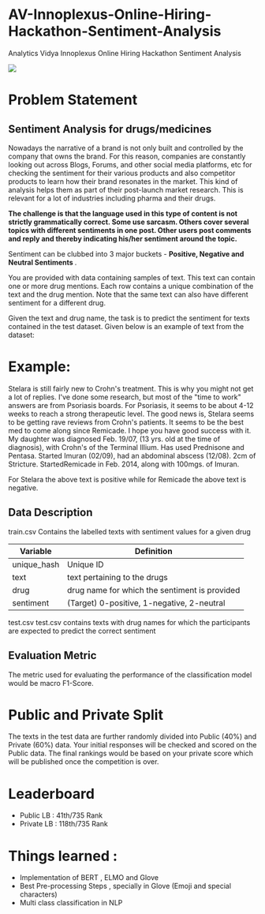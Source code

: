 # AV-Innoplexus-Online-Hiring-Hackathon-Sentiment-Analysis
Analytics Vidya Innoplexus Online Hiring Hackathon Sentiment Analysis

<img src="https://github.com/rajat5ranjan/AV-Innoplexus-Online-Hiring-Hackathon-Sentiment-Analysis/raw/master/inn.png"/>

# Problem Statement

## Sentiment Analysis for drugs/medicines

Nowadays the narrative of a brand is not only built and controlled by the company that owns the brand. For this reason, companies are constantly looking out across Blogs, Forums, and other social media platforms, etc for checking the sentiment for their various products and also competitor products to learn how their brand resonates in the market. This kind of analysis helps them as part of their post-launch market research. This is relevant for a lot of industries including pharma and their drugs.

<b> The challenge is that the language used in this type of content is not strictly grammatically correct. Some use sarcasm. Others cover several topics with different sentiments in one post. Other users post comments and reply and thereby indicating his/her sentiment around the topic.</b>

Sentiment can be clubbed into 3 major buckets - <b> Positive, Negative and Neutral Sentiments </b> .

You are provided with data containing samples of text. This text can contain one or more drug mentions. Each row contains a unique combination of the text and the drug mention. Note that the same text can also have different sentiment for a different drug.

Given the text and drug name, the task is to predict the sentiment for texts contained in the test dataset. Given below is an example of text from the dataset:

# Example:

Stelara is still fairly new to Crohn's treatment. This is why you might not get a lot of replies. I've done some research, but most of the "time to work" answers are from Psoriasis boards. For Psoriasis, it seems to be about 4-12 weeks to reach a strong therapeutic level. The good news is, Stelara seems to be getting rave reviews from Crohn's patients. It seems to be the best med to come along since Remicade. I hope you have good success with it. My daughter was diagnosed Feb. 19/07, (13 yrs. old at the time of diagnosis), with Crohn's of the Terminal Illium. Has used Prednisone and Pentasa. Started Imuran (02/09), had an abdominal abscess (12/08). 2cm of Stricture. Started ​Remicade in Feb. 2014, along with 100mgs. of Imuran.

For Stelara the above text is positive while for Remicade the above text is negative.

## Data Description

train.csv Contains the labelled texts with sentiment values for a given drug

<table>
<thead>
<tr>
<th>Variable</th>
<th>Definition</th>
</tr>
</thead>
<tbody>
<tr>
<td>unique_hash</td>
<td>Unique ID</td>
</tr>
<tr>
<td>text</td>
<td>text pertaining to the drugs</td>
</tr>
<tr>
<td>drug</td>
<td>drug name for which the sentiment is provided</td>
</tr>
<tr>
<td>sentiment</td>
<td>(Target) 0-positive, 1-negative, 2-neutral</td>
</tr>
</tbody>
</table>

test.csv test.csv contains texts with drug names for which the participants are expected to predict the correct sentiment

## Evaluation Metric

The metric used for evaluating the performance of the classification model would be macro F1-Score.

# Public and Private Split
The texts in the test data are further randomly divided into Public (40%) and Private (60%) data. Your initial responses will be checked and scored on the Public data. The final rankings would be based on your private score which will be published once the competition is over.

# Leaderboard
<ul>
<li>Public LB : 41th/735 Rank</li>
<li>Private LB : 118th/735 Rank</li>
</ul>

# Things learned :

<ul>
<li>Implementation of BERT , ELMO and Glove</li>
<li>Best Pre-processing Steps , specially in Glove (Emoji and special characters)</li>
<li>Multi class classification in NLP</li>
</ul>


